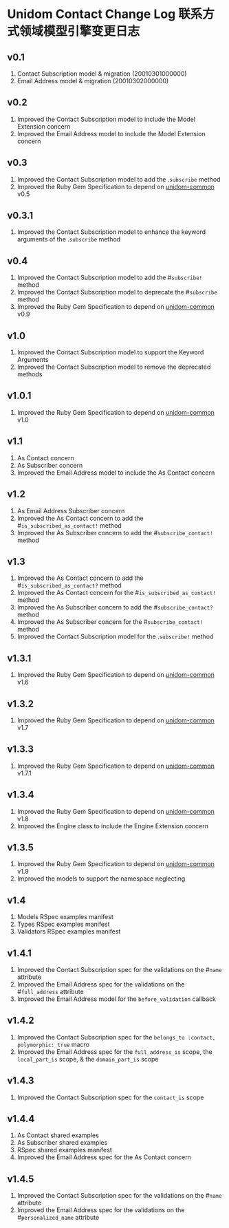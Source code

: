 # Unidom Contact Change Log 联系方式领域模型引擎变更日志

## v0.1
1. Contact Subscription model & migration (20010301000000)
2. Email Address model & migration (20010302000000)

## v0.2
1. Improved the Contact Subscription model to include the Model Extension concern
2. Improved the Email Address model to include the Model Extension concern

## v0.3
1. Improved the Contact Subscription model to add the .``subscribe`` method
2. Improved the Ruby Gem Specification to depend on [unidom-common](https://github.com/topbitdu/unidom-common) v0.5

## v0.3.1
1. Improved the Contact Subscription model to enhance the keyword arguments of the .``subscribe`` method

## v0.4
1. Improved the Contact Subscription model to add the #``subscribe!`` method
2. Improved the Contact Subscription model to deprecate the #``subscribe`` method
3. Improved the Ruby Gem Specification to depend on [unidom-common](https://github.com/topbitdu/unidom-common) v0.9

## v1.0
1. Improved the Contact Subscription model to support the Keyword Arguments
2. Improved the Contact Subscription model to remove the deprecated methods

## v1.0.1
1. Improved the Ruby Gem Specification to depend on [unidom-common](https://github.com/topbitdu/unidom-common) v1.0

## v1.1
1. As Contact concern
2. As Subscriber concern
3. Improved the Email Address model to include the As Contact concern

## v1.2
1. As Email Address Subscriber concern
2. Improved the As Contact concern to add the #``is_subscribed_as_contact!`` method
3. Improved the As Subscriber concern to add the #``subscribe_contact!`` method

## v1.3
1. Improved the As Contact concern to add the #``is_subscribed_as_contact?`` method
2. Improved the As Contact concern for the #``is_subscribed_as_contact!`` method
3. Improved the As Subscriber concern to add the #``subscribe_contact?`` method
4. Improved the As Subscriber concern for the #``subscribe_contact!`` method
5. Improved the Contact Subscription model for the .``subscribe!`` method

## v1.3.1
1. Improved the Ruby Gem Specification to depend on [unidom-common](https://github.com/topbitdu/unidom-common) v1.6

## v1.3.2
1. Improved the Ruby Gem Specification to depend on [unidom-common](https://github.com/topbitdu/unidom-common) v1.7

## v1.3.3
1. Improved the Ruby Gem Specification to depend on [unidom-common](https://github.com/topbitdu/unidom-common) v1.7.1

## v1.3.4
1. Improved the Ruby Gem Specification to depend on [unidom-common](https://github.com/topbitdu/unidom-common) v1.8
2. Improved the Engine class to include the Engine Extension concern

## v1.3.5
1. Improved the Ruby Gem Specification to depend on [unidom-common](https://github.com/topbitdu/unidom-common) v1.9
2. Improved the models to support the namespace neglecting

## v1.4
1. Models RSpec examples manifest
2. Types RSpec examples manifest
3. Validators RSpec examples manifest

## v1.4.1
1. Improved the Contact Subscription spec for the validations on the #``name`` attribute
2. Improved the Email Address spec for the validations on the #``full_address`` attribute
3. Improved the Email Address model for the ``before_validation`` callback

## v1.4.2
1. Improved the Contact Subscription spec for the ``belongs_to :contact, polymorphic: true`` macro
2. Improved the Email Address spec for the ``full_address_is`` scope, the ``local_part_is`` scope, & the ``domain_part_is`` scope

## v1.4.3
1. Improved the Contact Subscription spec for the ``contact_is`` scope

## v1.4.4
1. As Contact shared examples
2. As Subscriber shared examples
3. RSpec shared examples manifest
4. Improved the Email Address spec for the As Contact concern

## v1.4.5
1. Improved the Contact Subscription spec for the validations on the #``name`` attribute
2. Improved the Email Address spec for the validations on the #``personalized_name`` attribute
